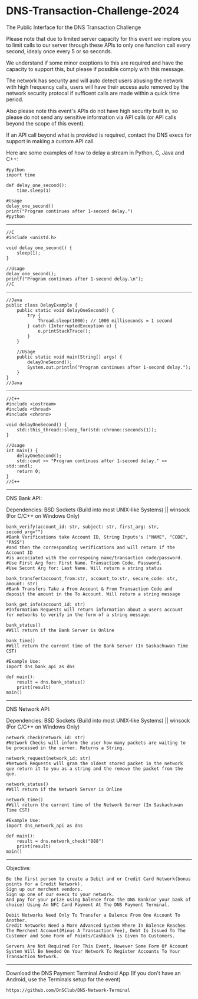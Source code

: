 # DNS-Transaction-Challenge-2024
The Public Interface for the DNS Transaction Challenge


Please note that due to limited server capacity for this event
we implore you to limit calls to our server through these APIs
to only one function call every second, idealy once every 5 or so seconds.

We understand if some minor exeptions to this are required and have the capacity to support this, but please if possible comply with this message.

The network has security and will auto detect users abusing the network with high frequency calls, users will have their access auto removed by the network security protocal if sufficent calls are made within a quick time period.

Also please note this event's APIs do not have high security built in, so please do not send any sensitive information via API calls (or API calls beyond the scope of this event).

If an API call beyond what is provided is required, contact the DNS execs for support in making a custom API call.


Here are some examples of how to delay a stream in Python, C, Java and C++:
```
#python
import time

def delay_one_second():
    time.sleep(1)

#Usage
delay_one_second()
print("Program continues after 1-second delay.")
#python
```
________________________________
```
//C
#include <unistd.h>

void delay_one_second() {
    sleep(1);
}

//Usage
delay_one_second();
printf("Program continues after 1-second delay.\n");
//C
```
________________________________
```
//Java
public class DelayExample {
    public static void delayOneSecond() {
        try {
            Thread.sleep(1000); // 1000 milliseconds = 1 second
        } catch (InterruptedException e) {
            e.printStackTrace();
        }
    }

    //Usage
    public static void main(String[] args) {
        delayOneSecond();
        System.out.println("Program continues after 1-second delay.");
    }
}
//Java
```
________________________________
```
//C++
#include <iostream>
#include <thread>
#include <chrono>

void delayOneSecond() {
    std::this_thread::sleep_for(std::chrono::seconds(1));
}

//Usage
int main() {
    delayOneSecond();
    std::cout << "Program continues after 1-second delay." << std::endl;
    return 0;
}
//C++
```
________________________________


DNS Bank API:

Dependencies: BSD Sockets (Build into most UNIX-like Systems) || winsock (For C/C++ on Windows Only)

```
bank_verify(account_id: str, subject: str, first_arg: str, second_arg="")
#Bank Verifications take Account ID, String Inputs's ("NAME", "CODE", "PASS")
#and then the corresponding verifications and will return if the Account ID
#is accociated with the correspoing name/transaction code/password.
#Use First Arg for: First Name. Transaction Code, Password.
#Use Secont Arg for: Last Name. Will return a string status

bank_transfer(account_from:str, account_to:str, secure_code: str, amount: str)
#Bank Transfers Take a From Account & From Transaction Code and deposit the amount in the To Account. Will return a string message

bank_get_info(account_id: str)
#Information Requests will return information about a users account for networks to verify in the form of a string message.

bank_status()
#Will return if the Bank Server is Online

bank_time()
#Will return the current time of the Bank Server (In Saskachuwan Time CST)
```
```
#Example Use:
import dns_bank_api as dns

def main():
	result = dns.bank_status()
	print(result)
main()
```
________________________________
DNS Network API:

Dependencies: BSD Sockets (Build into most UNIX-like Systems) || winsock (For C/C++ on Windows Only)

```
network_check(network_id: str)
#Network Checks will inform the user how many packets are waiting to be processed in the server. Returns a String.

network_request(network_id: str)
#Network Requests will gram the oldest stored packet in the network que return it to you as a string and the remove the packet from the que.

network_status()
#Will return if the Network Server is Online

network_time()
#Will return the current time of the Network Server (In Saskachuwan Time CST)
```
```
#Example Use:
import dns_network_api as dns

def main():
	result = dns.network_check("888")
	print(result)
main()
```
________________________________
Objective:
```
Be the first person to create a Debit and or Credit Card Network(bonus points for a Credit Network).
Sign up our merchent vendors.
Sign up one of our execs to your network.
And pay for your prize using balence from the DNS Bank(or your bank of choice) Using An NFC Card Payment At The DNS Payment Terminal.

Debit Networks Need Only To Transfer a Balence From One Account To Another.
Credit Networks Need a More Advanced System Where In Balence Reaches The Merchent Account(Minus A Transaction Fee), Debt Is Issued To The Customer and Some Form of Points/Cashback is Given To Customers.

Servers Are Not Required For This Event, However Some Form Of Account System Will Be Needed On Your Network To Register Accounts To Your Transaction Network.
```
________________________________
Download the DNS Payment Terminal Android App (If you don't have an Android, use the Terminals setup for the event)
```
https://github.com/DnSClub/DNS-Network-Terminal
```
